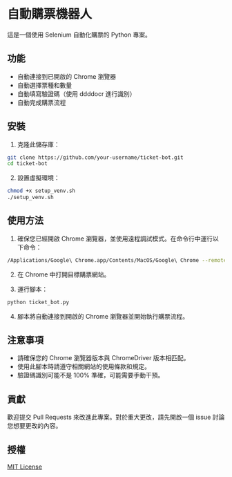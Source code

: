 # 自動購票機器人

這是一個使用 Selenium 自動化購票的 Python 專案。

## 功能

- 自動連接到已開啟的 Chrome 瀏覽器
- 自動選擇票種和數量
- 自動填寫驗證碼（使用 ddddocr 進行識別）
- 自動完成購票流程

## 安裝

1. 克隆此儲存庫：
```bash
git clone https://github.com/your-username/ticket-bot.git
cd ticket-bot
```

2. 設置虛擬環境：
```bash
chmod +x setup_venv.sh
./setup_venv.sh
```

## 使用方法

1. 確保您已經開啟 Chrome 瀏覽器，並使用遠程調試模式。在命令行中運行以下命令：
```bash
/Applications/Google\ Chrome.app/Contents/MacOS/Google\ Chrome --remote-debugging-port=9527
```

2. 在 Chrome 中打開目標購票網站。

3. 運行腳本：
```bash
python ticket_bot.py
```

4. 腳本將自動連接到開啟的 Chrome 瀏覽器並開始執行購票流程。

## 注意事項

- 請確保您的 Chrome 瀏覽器版本與 ChromeDriver 版本相匹配。
- 使用此腳本時請遵守相關網站的使用條款和規定。
- 驗證碼識別可能不是 100% 準確，可能需要手動干預。

## 貢獻

歡迎提交 Pull Requests 來改進此專案。對於重大更改，請先開啟一個 issue 討論您想要更改的內容。

## 授權

[MIT License](LICENSE)